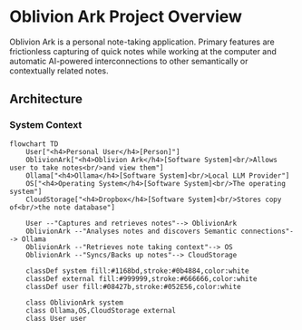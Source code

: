 # Oblivion Ark Project Overview

Oblivion Ark is a personal note-taking application.
Primary features are frictionless capturing of quick notes while working at the
computer and automatic AI-powered interconnections to other semantically or
contextually related notes.

## Architecture
### System Context
```mermaid
flowchart TD
    User["<h4>Personal User</h4>[Person]"]
    OblivionArk["<h4>Oblivion Ark</h4>[Software System]<br/>Allows user to take notes<br/>and view them"]
    Ollama["<h4>Ollama</h4>[Software System]<br/>Local LLM Provider"]
    OS["<h4>Operating System</h4>[Software System]<br/>The operating system"]
    CloudStorage["<h4>Dropbox</h4>[Software System]<br/>Stores copy of<br/>the note database"]

    User --"Captures and retrieves notes"--> OblivionArk
    OblivionArk --"Analyses notes and discovers Semantic connections"--> Ollama
    OblivionArk --"Retrieves note taking context"--> OS
    OblivionArk --"Syncs/Backs up notes"--> CloudStorage

    classDef system fill:#1168bd,stroke:#0b4884,color:white
    classDef external fill:#999999,stroke:#666666,color:white
    classDef user fill:#08427b,stroke:#052E56,color:white

    class OblivionArk system
    class Ollama,OS,CloudStorage external
    class User user
```
